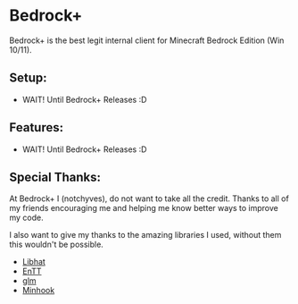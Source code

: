 # Bedrock+
Bedrock+ is the best legit internal client for Minecraft Bedrock Edition (Win 10/11).

## Setup:
- WAIT! Until Bedrock+ Releases :D

## Features:
- WAIT! Until Bedrock+ Releases :D

## Special Thanks:
At Bedrock+ I (notchyves), do not want to take all the credit. Thanks to all of my friends encouraging me and helping me know better ways to improve my code.

I also want to give my thanks to the amazing libraries I used, without them this wouldn't be possible.
- [Libhat](https://github.com/BasedInc/libhat/)
- [EnTT](https://github.com/skypjack/entt)
- [glm](https://github.com/icaven/glm)
- [Minhook](https://github.com/TsudaKageyu/minhook)
